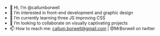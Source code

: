 - 👋 Hi, I’m @callumborwell
- 👀 I’m interested in front-end development and graphic design
- 🌱 I’m currently learning three JS improving CSS
- 💞️ I’m looking to collaborate on visually captivating projects
- 📫 How to reach me: callum.borwell@gmail.com | @MrBorwell on twitter
